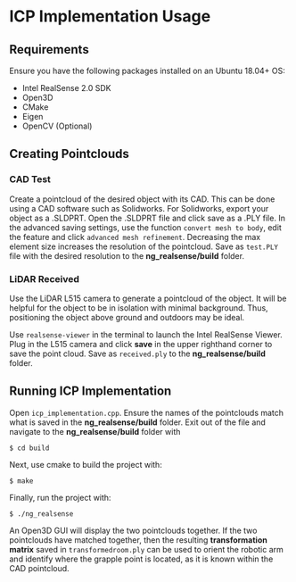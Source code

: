 # ICP Implementation Usage

## Requirements
Ensure you have the following packages installed on an Ubuntu 18.04+ OS: 
* Intel RealSense 2.0 SDK
* Open3D
* CMake
* Eigen
* OpenCV (Optional)

## Creating Pointclouds

### CAD Test
Create a pointcloud of the desired object with its CAD. This can be done using a CAD software such as Solidworks. For Solidworks, export your object as a .SLDPRT. Open the .SLDPRT file and click save as a .PLY file. In the advanced saving settings, use the function `convert mesh to body`, edit the feature and click `advanced mesh refinement`. Decreasing the max element size increases the resolution of the pointcloud. Save as `test.PLY` file with the desired resolution to the **ng_realsense/build** folder.

### LiDAR Received
Use the LiDAR L515 camera to generate a pointcloud of the object. It will be helpful for the object to be in isolation with minimal background. Thus, positioning the object above ground and outdoors may be ideal. 

Use `realsense-viewer` in the terminal to launch the Intel RealSense Viewer. Plug in the L515 camera and click **save** in the upper righthand corner to save the point cloud. Save as `received.ply` to the **ng_realsense/build** folder.

## Running ICP Implementation
Open `icp_implementation.cpp`. Ensure the names of the pointclouds match what is saved in the **ng_realsense/build** folder. Exit out of the file and navigate to the **ng_realsense/build** folder with

`$ cd build`

Next, use cmake to build the project with:

`$ make`

Finally, run the project with:

`$ ./ng_realsense`

An Open3D GUI will display the two pointclouds together. If the two pointclouds have matched together, then the resulting **transformation matrix** saved in `transformedroom.ply` can be used to orient the robotic arm and identify where the grapple point is located, as it is known within the CAD pointcloud. 